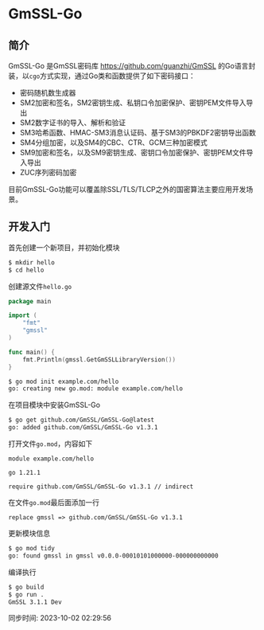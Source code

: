 # GmSSL-Go

## 简介

GmSSL-Go 是GmSSL密码库 https://github.com/guanzhi/GmSSL 的Go语言封装，以`cgo`方式实现，通过Go类和函数提供了如下密码接口：

* 密码随机数生成器
* SM2加密和签名，SM2密钥生成、私钥口令加密保护、密钥PEM文件导入导出
* SM2数字证书的导入、解析和验证
* SM3哈希函数、HMAC-SM3消息认证码、基于SM3的PBKDF2密钥导出函数
* SM4分组加密，以及SM4的CBC、CTR、GCM三种加密模式
* SM9加密和签名，以及SM9密钥生成、密钥口令加密保护、密钥PEM文件导入导出
* ZUC序列密码加密

目前GmSSL-Go功能可以覆盖除SSL/TLS/TLCP之外的国密算法主要应用开发场景。



## 开发入门

首先创建一个新项目，并初始化模块

```bash
$ mkdir hello
$ cd hello
```

创建源文件`hello.go`

```go
package main

import (
	"fmt"
	"gmssl"
)

func main() {
	fmt.Println(gmssl.GetGmSSLLibraryVersion())
}
```

```bash
$ go mod init example.com/hello
go: creating new go.mod: module example.com/hello
```

在项目模块中安装GmSSL-Go

```bash
$ go get github.com/GmSSL/GmSSL-Go@latest
go: added github.com/GmSSL/GmSSL-Go v1.3.1
```

打开文件`go.mod`，内容如下
```
module example.com/hello

go 1.21.1

require github.com/GmSSL/GmSSL-Go v1.3.1 // indirect
```

在文件`go.mod`最后面添加一行
```
replace gmssl => github.com/GmSSL/GmSSL-Go v1.3.1
```

更新模块信息
```bash
$ go mod tidy
go: found gmssl in gmssl v0.0.0-00010101000000-000000000000
```

编译执行
```bash
$ go build
$ go run .
GmSSL 3.1.1 Dev
```

同步时间: 2023-10-02 02:29:56
